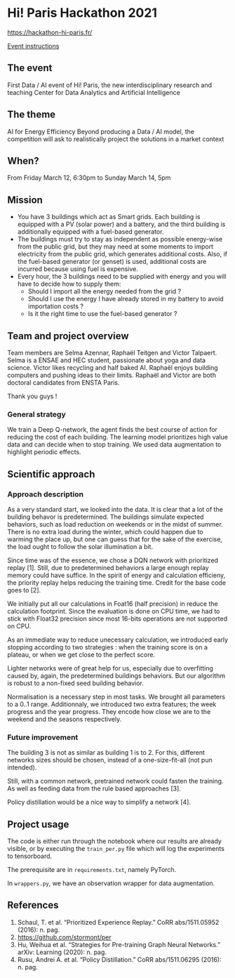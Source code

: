 # Hi! Paris Hackathon 2021

https://hackathon-hi-paris.fr/

[Event instructions](https://drive.google.com/file/d/1i724c0-8ZfwtsJas0qenCKDTph8w7Dp6/view)

## The event

First Data / AI event of Hi! Paris, the new interdisciplinary research and teaching Center for Data Analytics and Artificial Intelligence

## The theme

AI for Energy Efficiency Beyond producing a Data / AI model, the competition will ask to realistically project the solutions in a market context

## When?

From Friday March 12, 6:30pm to Sunday March 14, 5pm

## Mission

- You have 3 buildings which act as Smart grids. Each building is equipped with a PV (solar power) and a battery, and the third building is additionally equipped with a fuel-based generator.
- The buildings must try to stay as independent as possible energy-wise from the public grid, but they may need at some moments to import electricity from the public grid, which generates additional costs. Also, if the fuel-based generator (or genset) is used, additional costs are incurred because using fuel is expensive.
- Every hour, the 3 buildings need to be supplied with energy and you will have to decide how to supply them:
    - Should I import all the energy needed from the grid ?
    - Should I use the energy I have already stored in my battery to avoid importation costs ?
    - Is it the right time to use the fuel-based generator ?

## Team and project overview

Team members are Selma Azennar, Raphaël Teitgen and Victor Talpaert.
Selma is a ENSAE and HEC student, passionate about yoga and data science. Victor likes recycling and half baked AI. Raphaël enjoys building computers and pushing ideas to their limits. Raphaël and Victor are both doctoral candidates from ENSTA Paris.

Thank you guys !

### General strategy

We train a Deep Q-network, the agent finds the best course of action for reducing the cost of each building. The learning model prioritizes high value data and can decide when to stop training. We used data augmentation to highlight periodic effects.

## Scientific approach

### Approach description

As a very standard start, we looked into the data. It is clear that a lot of the building behavor is predetermined. The buildings simulate expected behaviors, such as load reduction on weekends or in the midst of summer. There is no extra load during the winter, which could happen due to warming the place up, but one can guess that for the sake of the exercise, the load ought to follow the solar illumination a bit.

Since time was of the essence, we chose a DQN network with prioritized replay [1]. Still, due to predetermined behaviors a large enough replay memory could have suffice. In the spirit of energy and calculation efficieny, the priority replay helps reducing the training time. Credit for the base code goes to [2].

We initially put all our calculations in Foat16 (half precision) in reduce the calculation footprint. Since the evaluation is done on CPU time, we had to stick with Float32 precision since most 16-bits operations are not supported on CPU.

As an immediate way to reduce unecessary calculation, we introduced early stopping according to two strategies : when the training score is on a plateau, or when we get close to the perfect score.

Lighter networks were of great help for us, especially due to overfitting caused by, again, the predetermined buildings behaviors. But our algorithm is robust to a non-fixed seed building behavior.

Normalisation is a necessary step in most tasks. We brought all parameters to a 0..1 range. Additionnaly, we introduced two extra features; the week progress and the year progress. They encode how close we are to the weekend and the seasons respectively.

### Future improvement

The building 3 is not as similar as building 1 is to 2. For this, different networks sizes should be chosen, instead of a one-size-fit-all (not pun intended).

Still, with a common network, pretrained network could fasten the training. As well as feeding data from the rule based approaches [3].

Policy distillation would be a nice way to simplify a network [4].

## Project usage

The code is either run through the notebook where our results are already visible, or by executing the `train_per.py` file which will log the experiments to tensorboard.

The prerequisite are in `requirements.txt`, namely PyTorch.

In `wrappers.py`, we have an observation wrapper for data augmentation.

## References

1. Schaul, T. et al. “Prioritized Experience Replay.” CoRR abs/1511.05952 (2016): n. pag.
1. https://github.com/stormont/per
1. Hu, Weihua et al. “Strategies for Pre-training Graph Neural Networks.” arXiv: Learning (2020): n. pag.
1. Rusu, Andrei A. et al. “Policy Distillation.” CoRR abs/1511.06295 (2016): n. pag.
